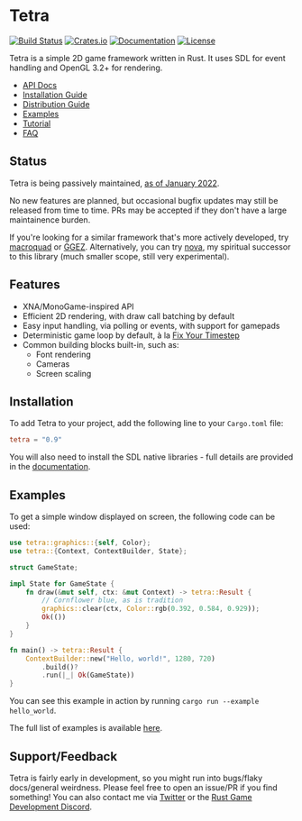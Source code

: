 # Tetra

[![Build Status](https://img.shields.io/github/actions/workflow/status/17cupsofcoffee/tetra/ci.yml?branch=main)](https://github.com/17cupsofcoffee/tetra/actions?query=branch%3Amain)
[![Crates.io](https://img.shields.io/crates/v/tetra.svg)](https://crates.io/crates/tetra)
[![Documentation](https://docs.rs/tetra/badge.svg)](https://docs.rs/tetra)
[![License](https://img.shields.io/crates/l/tetra.svg)](LICENSE)

Tetra is a simple 2D game framework written in Rust. It uses SDL for event handling and OpenGL 3.2+ for rendering.

* [API Docs](https://docs.rs/tetra)
* [Installation Guide](/docs/installation.md)
* [Distribution Guide](/docs/distributing.md)
* [Examples](/docs/examples.md)
* [Tutorial](/docs/tutorial/)
* [FAQ](/docs/faq.md)

## Status

Tetra is being passively maintained, [as of January 2022](https://www.seventeencups.net/posts/three-years-of-tetra/).

No new features are planned, but occasional bugfix updates may still be released from time to time. PRs may be accepted if they don't have a large maintainence burden.

If you're looking for a similar framework that's more actively developed, try [macroquad](https://github.com/not-fl3/macroquad) or [GGEZ](https://github.com/ggez/ggez/). Alternatively, you can try [nova](https://github.com/17cupsofcoffee/nova), my spiritual successor to this library (much smaller scope, still very experimental).

## Features

* XNA/MonoGame-inspired API
* Efficient 2D rendering, with draw call batching by default
* Easy input handling, via polling or events, with support for gamepads
* Deterministic game loop by default, à la [Fix Your Timestep](https://gafferongames.com/post/fix_your_timestep/)
* Common building blocks built-in, such as:
    * Font rendering
    * Cameras
    * Screen scaling

## Installation

To add Tetra to your project, add the following line to your `Cargo.toml` file:

```toml
tetra = "0.9"
```

You will also need to install the SDL native libraries - full details are provided in the [documentation](/docs/installation.md).

## Examples

To get a simple window displayed on screen, the following code can be used:

```rust ,noplaypen
use tetra::graphics::{self, Color};
use tetra::{Context, ContextBuilder, State};

struct GameState;

impl State for GameState {
    fn draw(&mut self, ctx: &mut Context) -> tetra::Result {
        // Cornflower blue, as is tradition
        graphics::clear(ctx, Color::rgb(0.392, 0.584, 0.929));
        Ok(())
    }
}

fn main() -> tetra::Result {
    ContextBuilder::new("Hello, world!", 1280, 720)
        .build()?
        .run(|_| Ok(GameState))
}
```

You can see this example in action by running `cargo run --example hello_world`.

The full list of examples is available [here](/docs/examples.md).

## Support/Feedback

Tetra is fairly early in development, so you might run into bugs/flaky docs/general weirdness. Please feel free to open an issue/PR if you find something! You can also contact me via [Twitter](https://twitter.com/17cupsofcoffee) or the [Rust Game Development Discord](https://discord.gg/yNtPTb2).
